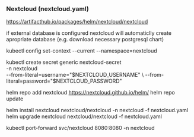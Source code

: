 ### Nextcloud (nextcloud.yaml)
https://artifacthub.io/packages/helm/nextcloud/nextcloud

if external database is configured nextcloud will automaticlly
create apropriate database (e.g. download necessary postgresql chart)

kubectl config set-context --current --namespace=nextcloud

kubectl create secret generic nextcloud-secret \
  -n nextcloud \
  --from-literal=username="$NEXTCLOUD_USERNAME" \
  --from-literal=password="$NEXTCLOUD_PASSWORD"


helm repo add nextcloud https://nextcloud.github.io/helm/
helm repo update

helm install nextcloud nextcloud/nextcloud -n nextcloud -f nextcloud.yaml
helm upgrade nextcloud nextcloud/nextcloud -f nextcloud.yaml

kubectl port-forward svc/nextcloud 8080:8080 -n nextcloud
